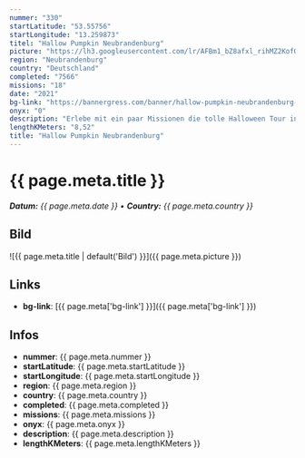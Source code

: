 ```yaml
---
nummer: "330"
startLatitude: "53.55756"
startLongitude: "13.259873"
titel: "Hallow Pumpkin Neubrandenburg"
picture: "https://lh3.googleusercontent.com/lr/AFBm1_bZ8afxl_rihMZ2KofQzleMUwlqI2H6tdc8fMo070KOB_jjB6dJALo0VuQwZ4uhe1Bi_abYy62mAQ6K3E1mTIhkEGPP-9gNf2HptIkjIPVJDsfH9XxH565Jok9SHLy7pnEZr5b5ZDN44LM_pj78dd0zJlRsP0NXBOB9FGZ_t3EJo5wyBv_vFCpn-uFTaYg78WYM88RnhjbkNuS_iYd-zBOyshNhgKJ3k_jEkqT_pbXlpkx-nrLRmBSpia5KlQSuxr0fjqM5bkySOFQEoL-Lctox8YPgEHqUYtTRrxFhzIoLLO6XNZBOMZwf2MtyuEAM1BmI3GbBNpvBZwuD43uHDeLNyBw40ael1JTdoYeTkNCammmYD6NQHtOP0DQZlPSB6sUDuL2wAzOxuWGfsX3Do9NudLpOREk7eZWTyJ3VowLyHjn73ux42igBvmrNra9hXhrUpU_4GWZ-JOb_fGVfLDnmZXkZ6bIpfPHDMcWiItEkVXhN6DT22_eZq5JQL1Wnc8LlimZUXFS_xT2vnZXO8SkG1ZTKZbuszsEd7rcL6bqKh2uSrkqmOCx6lRke_oxXq2SxLAtD73uVCH_FHSP1INPucnjdieVJkdf45xHlCnh2h8mUcQ-tJRkCU-XdHc9tLbS-SwheZFJfPduedFzCgyYhS-UoE2Lbm9s6JNpJMxPXyNpZybZtIfkP9mWajedJOSIjQDIuWx6MY4YlLJoFymryx0PUtG6vmgL4SxZ8jYxAwQKHQt3GufUy07cQFYsm87zE4FhDDvniderPEeNFxQIkiARtdfUxfbfoaOGhKQEI1u19c_uBWfBaOpYKb76en1ceDE07pb0TvCTzdulZUFoV78KVEHKtGxmg"
region: "Neubrandenburg"
country: "Deutschland"
completed: "7566"
missions: "18"
date: "2021"
bg-link: "https://bannergress.com/banner/hallow-pumpkin-neubrandenburg-482b"
onyx: "0"
description: "Erlebe mit ein paar Missionen die tolle Halloween Tour in Neubrandenburg."
lengthKMeters: "8,52"
title: "Hallow Pumpkin Neubrandenburg"
---
```


# {{ page.meta.title }}
_**Datum:** {{ page.meta.date }} • **Country:** {{ page.meta.country }}_

## Bild
![{{ page.meta.title | default('Bild') }}]({{ page.meta.picture }})

## Links
- **bg-link**: [{{ page.meta['bg-link'] }}]({{ page.meta['bg-link'] }})

## Infos
- **nummer**: {{ page.meta.nummer }}
- **startLatitude**: {{ page.meta.startLatitude }}
- **startLongitude**: {{ page.meta.startLongitude }}
- **region**: {{ page.meta.region }}
- **country**: {{ page.meta.country }}
- **completed**: {{ page.meta.completed }}
- **missions**: {{ page.meta.missions }}
- **onyx**: {{ page.meta.onyx }}
- **description**: {{ page.meta.description }}
- **lengthKMeters**: {{ page.meta.lengthKMeters }}

